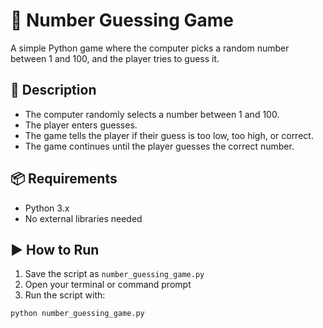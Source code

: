 # 🎲 Number Guessing Game

A simple Python game where the computer picks a random number between 1 and 100, and the player tries to guess it.

## 📜 Description

- The computer randomly selects a number between 1 and 100.
- The player enters guesses.
- The game tells the player if their guess is too low, too high, or correct.
- The game continues until the player guesses the correct number.

## 📦 Requirements

- Python 3.x
- No external libraries needed

## ▶️ How to Run

1. Save the script as `number_guessing_game.py`
2. Open your terminal or command prompt
3. Run the script with:

```bash
python number_guessing_game.py

